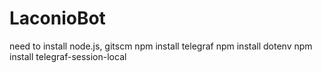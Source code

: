 # LaconioBot
need to install node.js, gitscm
npm install telegraf
npm install dotenv
npm install telegraf-session-local
